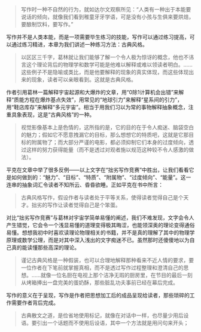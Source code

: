 >写作时一种不自然的行为，就如达尔文观察所见：“人类有一种出于本能要说话的倾向，就像我们看到稚童牙牙学语，可是没有小孩与生俱来要烘焙，要酿制饮料，要写作。”

写作并不是人类本能，而是一项需要毕生练习的技能，写作可以通过练习提高，可以通过练习精进，本章为我们讲述一种练习方法：古典风格。

>以区区三千字，葛林就让我们能够了解一个令人极为惊讶的概念，他也不讳言这个理论背后的物理学和数学可能是他难以解释或难以领读者明白。......这些例子不是隐喻或类比，而是他要解释的现象的真实体现，而这些体现出来的现象，读者可以亲眼看到。这就是古典风格。

作者引用葛林一篇解释宇宙起源和大爆炸的文章，用“0除1计算机会出错”来解释“质能方程在爆炸基点失效”，用常见的“地球引力”来解释“星系间的引力”，用“鞋店库存”来解释“多元宇宙”。相当于用我们习以为常的事物解释抽象概念，注重具象表现，这是“古典风格”的一种。

>视觉影像基本上是色情的，这所指的是，它的目的在于令人痴迷、脑袋空白的魅力；假如它不愿意拽漏它的目标，那么想想它的特质吧，这就是它那目标的附属物了；而大部分严谨的电影，都必须抑制它们本身的过度倾向，透过这样的努力获得能量（而不是透过对观者施以规范这种较不令人感激的做法）。

平克在文章中举了很多反例——以上文字在“拙劣写作竞赛”中胜出，让我们看看它是如何做到的：“魅力”、“目标”、“特质”、“附属物”、“过度倾向”、“能量”。这一连串的抽象词汇令读者不知所云、昏昏欲睡。正如平克在书中所言：

>古典风格写作，假设作者与读者处于平等关系，使得读者觉得自己是个天才。拙劣的写作让读者觉得自己是个笨蛋。

对比“拙劣写作竞赛”与葛林对宇宙学简单易懂的阐述，我们不难发现，文字会令人产生错觉，它会令一个浅显易懂的道理变得极其晦涩，也能领深奥的理论变得通俗易懂。想想我初中时喜欢读理论物理相关的书籍，并不是真的理解了其中的物理学原理或数学公理，而是对其中深入浅出的文字痴迷不已。虽然那时还傻傻地以为自己真的能读懂那些高深的理论。

>谨记古典风格是一种假装，也可以合理地解释那种看来不近人情的要求，要一位作者在下笔前就掌握真相，而不是透过写作过程整理和澄清自己的思想。......就像一位名厨在电视上那个洁净无瑕的厨房里，在节目的最后一刻从烤箱捧出一盘完美的蛋奶酥，那些脏乱功夫事前已经在幕后完成。

写作的意义在于呈现，写作是作者把思想加工后的成品呈现给读者，那些琐碎的工作需要作者背后完成。

>古典散文之道，是俭省地使用标记，就像在对话中一样，也尽量少用后设语。要引出一个话题而不使用后设语，其中一个方法就是用问句来开头；





